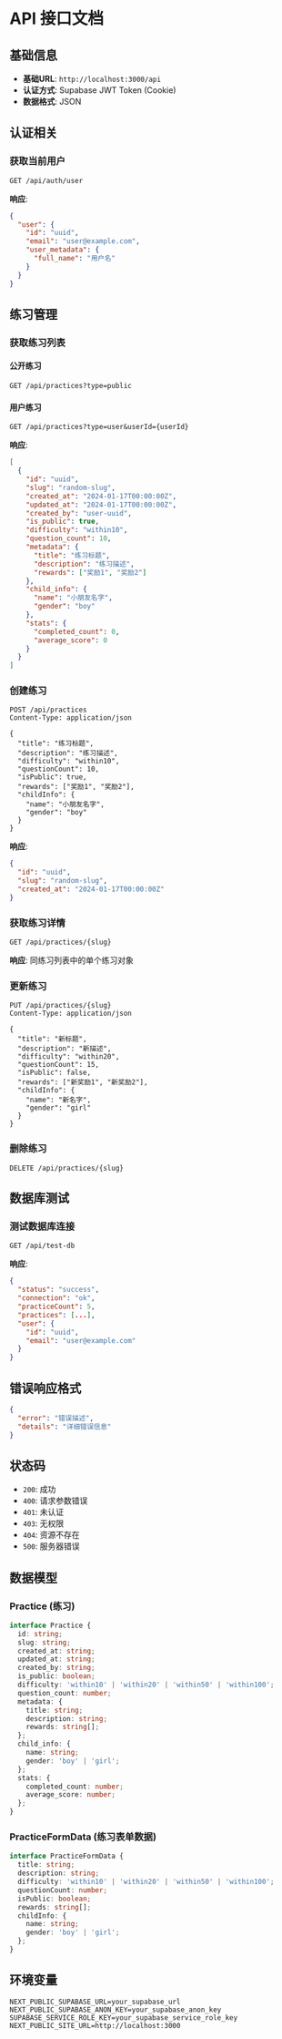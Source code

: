 # API 接口文档

## 基础信息

- **基础URL**: `http://localhost:3000/api`
- **认证方式**: Supabase JWT Token (Cookie)
- **数据格式**: JSON

## 认证相关

### 获取当前用户
```http
GET /api/auth/user
```

**响应**:
```json
{
  "user": {
    "id": "uuid",
    "email": "user@example.com",
    "user_metadata": {
      "full_name": "用户名"
    }
  }
}
```

## 练习管理

### 获取练习列表

#### 公开练习
```http
GET /api/practices?type=public
```

#### 用户练习
```http
GET /api/practices?type=user&userId={userId}
```

**响应**:
```json
[
  {
    "id": "uuid",
    "slug": "random-slug",
    "created_at": "2024-01-17T00:00:00Z",
    "updated_at": "2024-01-17T00:00:00Z",
    "created_by": "user-uuid",
    "is_public": true,
    "difficulty": "within10",
    "question_count": 10,
    "metadata": {
      "title": "练习标题",
      "description": "练习描述",
      "rewards": ["奖励1", "奖励2"]
    },
    "child_info": {
      "name": "小朋友名字",
      "gender": "boy"
    },
    "stats": {
      "completed_count": 0,
      "average_score": 0
    }
  }
]
```

### 创建练习
```http
POST /api/practices
Content-Type: application/json

{
  "title": "练习标题",
  "description": "练习描述",
  "difficulty": "within10",
  "questionCount": 10,
  "isPublic": true,
  "rewards": ["奖励1", "奖励2"],
  "childInfo": {
    "name": "小朋友名字",
    "gender": "boy"
  }
}
```

**响应**:
```json
{
  "id": "uuid",
  "slug": "random-slug",
  "created_at": "2024-01-17T00:00:00Z"
}
```

### 获取练习详情
```http
GET /api/practices/{slug}
```

**响应**: 同练习列表中的单个练习对象

### 更新练习
```http
PUT /api/practices/{slug}
Content-Type: application/json

{
  "title": "新标题",
  "description": "新描述",
  "difficulty": "within20",
  "questionCount": 15,
  "isPublic": false,
  "rewards": ["新奖励1", "新奖励2"],
  "childInfo": {
    "name": "新名字",
    "gender": "girl"
  }
}
```

### 删除练习
```http
DELETE /api/practices/{slug}
```

## 数据库测试

### 测试数据库连接
```http
GET /api/test-db
```

**响应**:
```json
{
  "status": "success",
  "connection": "ok",
  "practiceCount": 5,
  "practices": [...],
  "user": {
    "id": "uuid",
    "email": "user@example.com"
  }
}
```

## 错误响应格式

```json
{
  "error": "错误描述",
  "details": "详细错误信息"
}
```

## 状态码

- `200`: 成功
- `400`: 请求参数错误
- `401`: 未认证
- `403`: 无权限
- `404`: 资源不存在
- `500`: 服务器错误

## 数据模型

### Practice (练习)
```typescript
interface Practice {
  id: string;
  slug: string;
  created_at: string;
  updated_at: string;
  created_by: string;
  is_public: boolean;
  difficulty: 'within10' | 'within20' | 'within50' | 'within100';
  question_count: number;
  metadata: {
    title: string;
    description: string;
    rewards: string[];
  };
  child_info: {
    name: string;
    gender: 'boy' | 'girl';
  };
  stats: {
    completed_count: number;
    average_score: number;
  };
}
```

### PracticeFormData (练习表单数据)
```typescript
interface PracticeFormData {
  title: string;
  description: string;
  difficulty: 'within10' | 'within20' | 'within50' | 'within100';
  questionCount: number;
  isPublic: boolean;
  rewards: string[];
  childInfo: {
    name: string;
    gender: 'boy' | 'girl';
  };
}
```

## 环境变量

```env
NEXT_PUBLIC_SUPABASE_URL=your_supabase_url
NEXT_PUBLIC_SUPABASE_ANON_KEY=your_supabase_anon_key
SUPABASE_SERVICE_ROLE_KEY=your_supabase_service_role_key
NEXT_PUBLIC_SITE_URL=http://localhost:3000
``` 